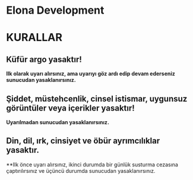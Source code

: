 # Elona Development 

# KURALLAR

## Küfür argo yasaktır!
**Ilk olarak uyarı alırsınız, ama uyarıyı göz ardı edip devam ederseniz sunucudan yasaklanırsınız.**
## Şiddet, müstehcenlik, cinsel istismar, uygunsuz görüntüler veya içerikler yasaktır!
**Uyarılmadan sunucudan yasaklanırsınız.**
## Din, dil, ırk, cinsiyet ve öbür ayrımcılıklar yasaktır.
**Ilk önce uyarı alırsınız, ikinci durumda bir günlük susturma cezasına çaptırılırsınız ve üçüncü durumda sunucudan yasaklanırsınız.
